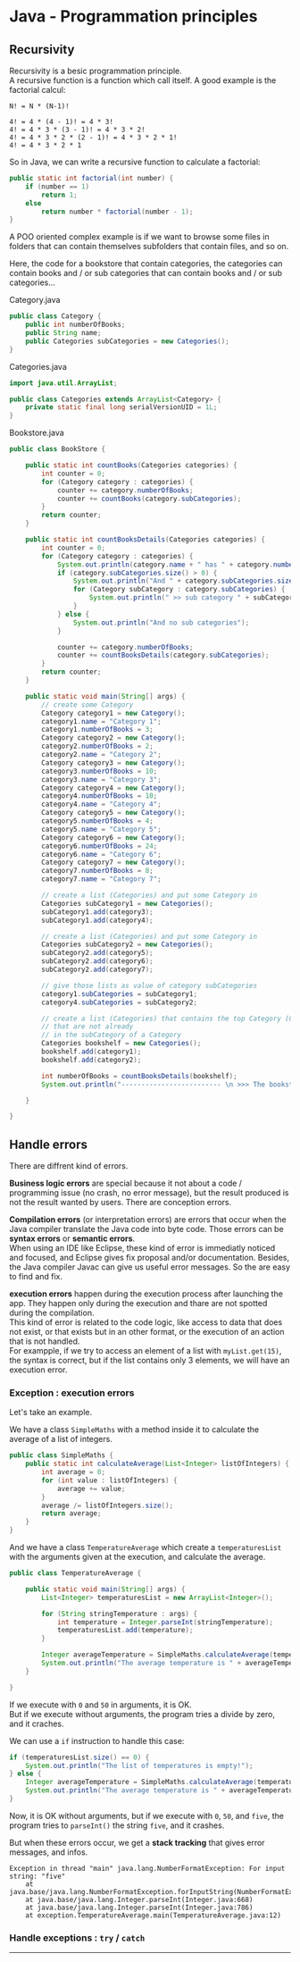 # Java - Programmation principles

## Recursivity

Recursivity is a besic programmation principle.  
A recursive function is a function which call itself. A good example is the factorial calcul:

`N! = N * (N-1)!`

```
4! = 4 * (4 - 1)! = 4 * 3!
4! = 4 * 3 * (3 - 1)! = 4 * 3 * 2!
4! = 4 * 3 * 2 * (2 - 1)! = 4 * 3 * 2 * 1!
4! = 4 * 3 * 2 * 1
```

So in Java, we can write a recursive function to calculate a factorial:

```java
public static int factorial(int number) {
    if (number == 1)
        return 1;
    else
        return number * factorial(number - 1);
}
```

A POO oriented complex example is if we want to browse some files in folders that can contain themselves
subfolders that contain files, and so on.

Here, the code for a bookstore that contain categories, the categories can contain books and / or sub
categories that can contain books and / or sub categories...

Category.java

```java
public class Category {
    public int numberOfBooks;
    public String name;
    public Categories subCategories = new Categories();
}
```

Categories.java

```java
import java.util.ArrayList;

public class Categories extends ArrayList<Category> {
    private static final long serialVersionUID = 1L;
}
```

Bookstore.java

```java
public class BookStore {

    public static int countBooks(Categories categories) {
        int counter = 0;
        for (Category category : categories) {
            counter += category.numberOfBooks;
            counter += countBooks(category.subCategories);
        }
        return counter;
    }

    public static int countBooksDetails(Categories categories) {
        int counter = 0;
        for (Category category : categories) {
            System.out.println(category.name + " has " + category.numberOfBooks + " books");
            if (category.subCategories.size() > 0) {
                System.out.println("And " + category.subCategories.size() + " sub categories:");
                for (Category subCategory : category.subCategories) {
                    System.out.println(" >> sub category " + subCategory.name);
                }
            } else {
                System.out.println("And no sub categories");
            }

            counter += category.numberOfBooks;
            counter += countBooksDetails(category.subCategories);
        }
        return counter;
    }

    public static void main(String[] args) {
        // create some Category
        Category category1 = new Category();
        category1.name = "Category 1";
        category1.numberOfBooks = 3;
        Category category2 = new Category();
        category2.numberOfBooks = 2;
        category2.name = "Category 2";
        Category category3 = new Category();
        category3.numberOfBooks = 10;
        category3.name = "Category 3";
        Category category4 = new Category();
        category4.numberOfBooks = 10;
        category4.name = "Category 4";
        Category category5 = new Category();
        category5.numberOfBooks = 4;
        category5.name = "Category 5";
        Category category6 = new Category();
        category6.numberOfBooks = 24;
        category6.name = "Category 6";
        Category category7 = new Category();
        category7.numberOfBooks = 8;
        category7.name = "Category 7";

        // create a list (Categories) and put some Category in
        Categories subCategory1 = new Categories();
        subCategory1.add(category3);
        subCategory1.add(category4);

        // create a list (Categories) and put some Category in
        Categories subCategory2 = new Categories();
        subCategory2.add(category5);
        subCategory2.add(category6);
        subCategory2.add(category7);

        // give those lists as value of category subCategories
        category1.subCategories = subCategory1;
        category4.subCategories = subCategory2;

        // create a list (Categories) that contains the top Category (Category elements
        // that are not already
        // in the subCategory of a Category
        Categories bookshelf = new Categories();
        bookshelf.add(category1);
        bookshelf.add(category2);

        int numberOfBooks = countBooksDetails(bookshelf);
        System.out.println("------------------------- \n >>> The bookstore has " + numberOfBooks + " books");

    }

}
```

## Handle errors

There are diffrent kind of errors.

**Business logic errors** are special because it not about a code / programming issue (no crash, no error
message), but the result produced is not the result wanted by users. There are conception errors.

**Compilation errors** (or interpretation errors) are errors that occur when the Java compiler translate the
Java code into byte code. Those errors can be **syntax errors** or **semantic errors**.  
When using an IDE like Eclipse, these kind of error is immediatly noticed and focused, and Eclipse gives fix
proposal and/or documentation. Besides,  the Java compiler Javac can give us useful error messages. So the are
easy to find and fix.

**execution errors** happen during the execution process after launching the app. They happen only during  the
execution and thare are not spotted during the compilation.  
This kind of error is related to the code logic, like access to data that does not exist, or that exists but
in an other format, or the execution of an action that is not handled.  
For exampple, if we try to access an element of a list with `myList.get(15)`, the syntax is correct, but if
the list contains only 3 elements, we will have an execution error.

### Exception : execution errors

Let's take an example.

We have a class `SimpleMaths` with a method inside it to calculate the average of a list of integers.

```java
public class SimpleMaths {
    public static int calculateAverage(List<Integer> listOfIntegers) {
        int average = 0;
        for (int value : listOfIntegers) {
            average += value;
        }
        average /= listOfIntegers.size();
        return average;
    }
}
```

And we have a class `TemperatureAverage` which create a `temperaturesList` with the arguments given at the
execution, and calculate the average.

```java
public class TemperatureAverage {

    public static void main(String[] args) {
        List<Integer> temperaturesList = new ArrayList<Integer>();

        for (String stringTemperature : args) {
            int temperature = Integer.parseInt(stringTemperature);
            temperaturesList.add(temperature);
        }

        Integer averageTemperature = SimpleMaths.calculateAverage(temperaturesList);
        System.out.println("The average temperature is " + averageTemperature);
    }

}
```

If we execute with `0` and `50` in arguments, it is OK.  
But if we execute without arguments, the program tries a divide by zero, and it craches.

We can use a `if` instruction to handle this case:

```java
if (temperaturesList.size() == 0) {
    System.out.println("The list of temperatures is empty!");
} else {
    Integer averageTemperature = SimpleMaths.calculateAverage(temperaturesList);
    System.out.println("The average temperature is " + averageTemperature);
}
```

Now, it is OK without arguments, but if we execute with `0`, `50`, and `five`, the program tries to 
`parseInt()` the string `five`, and it crashes.

But when these errors occur, we get a **stack tracking** that gives error messages, and infos.

```
Exception in thread "main" java.lang.NumberFormatException: For input string: "five"
    at java.base/java.lang.NumberFormatException.forInputString(NumberFormatException.java:67)
    at java.base/java.lang.Integer.parseInt(Integer.java:668)
    at java.base/java.lang.Integer.parseInt(Integer.java:786)
    at exception.TemperatureAverage.main(TemperatureAverage.java:12)
```

### Handle exceptions : `try` / `catch`






-------------------------------------------------------

